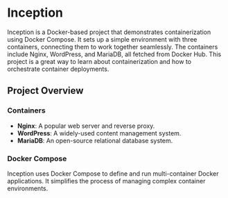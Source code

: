 # Inception

Inception is a Docker-based project that demonstrates containerization using Docker Compose. It sets up a simple environment with three containers, connecting them to work together seamlessly. The containers include Nginx, WordPress, and MariaDB, all fetched from Docker Hub. This project is a great way to learn about containerization and how to orchestrate container deployments.

## Project Overview

### Containers

- **Nginx**: A popular web server and reverse proxy.
- **WordPress**: A widely-used content management system.
- **MariaDB**: An open-source relational database system.

### Docker Compose

Inception uses Docker Compose to define and run multi-container Docker applications. It simplifies the process of managing complex container environments.
